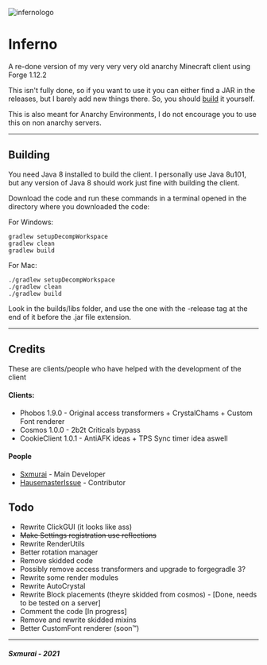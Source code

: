 ![infernologo](https://user-images.githubusercontent.com/90464553/133526203-64b11a67-e7c6-4f31-9fd1-05d9142227aa.png)
# Inferno

A re-done version of my very very very old anarchy Minecraft client using Forge 1.12.2

This isn't fully done, so if you want to use it you can either find a JAR in the releases, but I barely add new things there. So, you should [build](#building) it yourself.

This is also meant for Anarchy Environments, I do not encourage you to use this on non anarchy servers.

---

## Building

You need Java 8 installed to build the client. I personally use Java 8u101, but any version of Java 8 should work just fine with building the client.

Download the code and run these commands in a terminal opened in the directory where you downloaded the code:

For Windows:
```
gradlew setupDecompWorkspace
gradlew clean
gradlew build
```
For Mac:
```
./gradlew setupDecompWorkspace
./gradlew clean
./gradlew build
```

Look in the builds/libs folder, and use the one with the -release tag at the end of it before the .jar file extension.

---

## Credits

These are clients/people who have helped with the development of the client

#### Clients:
- Phobos 1.9.0 - Original access transformers + CrystalChams + Custom Font renderer
- Cosmos 1.0.0 - 2b2t Criticals bypass
- CookieClient 1.0.1 - AntiAFK ideas + TPS Sync timer idea aswell

#### People
- [Sxmurai](https://github.com/Sxmurai) - Main Developer
- [HausemasterIssue](https://github.com/HausemasterIssue) - Contributor

## Todo

- Rewrite ClickGUI (it looks like ass)
- ~~Make Settings registration use reflections~~
- Rewrite RenderUtils
- Better rotation manager
- Remove skidded code
- Possibly remove access transformers and upgrade to forgegradle 3?
- Rewrite some render modules
- Rewrite AutoCrystal
- Rewrite Block placements (theyre skidded from cosmos) - [Done, needs to be tested on a server]
- Comment the code [In progress]
- Remove and rewrite skidded mixins
- Better CustomFont renderer (soon:tm:)

---

<h5>Sxmurai - 2021</h5>
